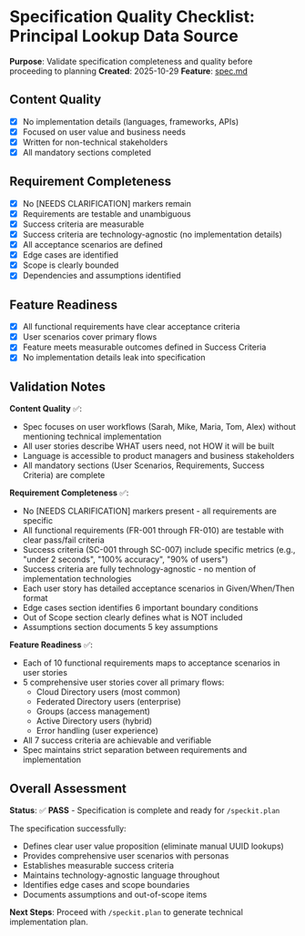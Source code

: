 # Specification Quality Checklist: Principal Lookup Data Source

**Purpose**: Validate specification completeness and quality before proceeding to planning
**Created**: 2025-10-29
**Feature**: [spec.md](../spec.md)

## Content Quality

- [x] No implementation details (languages, frameworks, APIs)
- [x] Focused on user value and business needs
- [x] Written for non-technical stakeholders
- [x] All mandatory sections completed

## Requirement Completeness

- [x] No [NEEDS CLARIFICATION] markers remain
- [x] Requirements are testable and unambiguous
- [x] Success criteria are measurable
- [x] Success criteria are technology-agnostic (no implementation details)
- [x] All acceptance scenarios are defined
- [x] Edge cases are identified
- [x] Scope is clearly bounded
- [x] Dependencies and assumptions identified

## Feature Readiness

- [x] All functional requirements have clear acceptance criteria
- [x] User scenarios cover primary flows
- [x] Feature meets measurable outcomes defined in Success Criteria
- [x] No implementation details leak into specification

## Validation Notes

**Content Quality** ✅:
- Spec focuses on user workflows (Sarah, Mike, Maria, Tom, Alex) without mentioning technical implementation
- All user stories describe WHAT users need, not HOW it will be built
- Language is accessible to product managers and business stakeholders
- All mandatory sections (User Scenarios, Requirements, Success Criteria) are complete

**Requirement Completeness** ✅:
- No [NEEDS CLARIFICATION] markers present - all requirements are specific
- All functional requirements (FR-001 through FR-010) are testable with clear pass/fail criteria
- Success criteria (SC-001 through SC-007) include specific metrics (e.g., "under 2 seconds", "100% accuracy", "90% of users")
- Success criteria are fully technology-agnostic - no mention of implementation technologies
- Each user story has detailed acceptance scenarios in Given/When/Then format
- Edge cases section identifies 6 important boundary conditions
- Out of Scope section clearly defines what is NOT included
- Assumptions section documents 5 key assumptions

**Feature Readiness** ✅:
- Each of 10 functional requirements maps to acceptance scenarios in user stories
- 5 comprehensive user stories cover all primary flows:
  - Cloud Directory users (most common)
  - Federated Directory users (enterprise)
  - Groups (access management)
  - Active Directory users (hybrid)
  - Error handling (user experience)
- All 7 success criteria are achievable and verifiable
- Spec maintains strict separation between requirements and implementation

## Overall Assessment

**Status**: ✅ **PASS** - Specification is complete and ready for `/speckit.plan`

The specification successfully:
- Defines clear user value proposition (eliminate manual UUID lookups)
- Provides comprehensive user scenarios with personas
- Establishes measurable success criteria
- Maintains technology-agnostic language throughout
- Identifies edge cases and scope boundaries
- Documents assumptions and out-of-scope items

**Next Steps**: Proceed with `/speckit.plan` to generate technical implementation plan.
